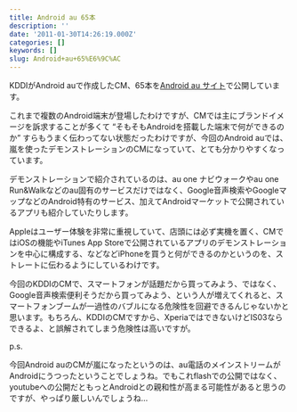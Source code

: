 ```yaml
---
title: Android au 65本
description: ''
date: '2011-01-30T14:26:19.000Z'
categories: []
keywords: []
slug: Android+au+65%E6%9C%AC
---
```

KDDIがAndroid auで作成したCM、65本を[Android au サイト](http://android-au.jp/)で公開しています。

これまで複数のAndroid端末が登場したわけですが、CMでは主にブランドイメージを訴求することが多くて “そもそもAndroidを搭載した端末で何ができるのか” すらもうまく伝わってない状態だったわけですが、今回のAndroid auでは、嵐を使ったデモンストレーションのCMになっていて、とても分かりやすくなっています。

デモンストレーションで紹介されているのは、au one ナビウォークやau one Run&Walkなどのau固有のサービスだけではなく、Google音声検索やGoogleマップなどのAndroid特有のサービス、加えてAndroidマーケットで公開されているアプリも紹介していたりします。

Appleはユーザー体験を非常に重視していて、店頭には必ず実機を置く、CMではiOSの機能やiTunes App Storeで公開されているアプリのデモンストレーションを中心に構成する、などなどiPhoneを買うと何ができるのかというのを、ストレートに伝わるようにしているわけです。

今回のKDDIのCMで、スマートフォンが話題だから買ってみよう、ではなく、Google音声検索便利そうだから買ってみよう、という人が増えてくれると、スマートフォンブームが一過性のバブルになる危険性を回避できるんじゃないかと思います。もちろん、KDDIのCMですから、XperiaではできないけどIS03ならできるよ、と誤解されてしまう危険性は高いですが。

p.s.

今回Android auのCMが嵐になったというのは、au電話のメインストリームがAndroidにうつったということでしょうね。でもこれflashでの公開ではなく、youtubeへの公開だともっとAndroidとの親和性が高まる可能性があると思うのですが、やっぱり厳しいんでしょうね…